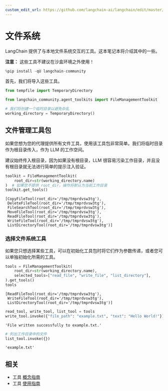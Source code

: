 ```yaml
---
custom_edit_url: https://github.com/langchain-ai/langchain/edit/master/docs/docs/integrations/tools/filesystem.ipynb
---
```


# 文件系统

LangChain 提供了与本地文件系统交互的工具。这本笔记本将介绍其中的一些。

**注意：** 这些工具不建议在沙盒环境之外使用！ 


```python
%pip install -qU langchain-community
```

首先，我们将导入这些工具。


```python
from tempfile import TemporaryDirectory

from langchain_community.agent_toolkits import FileManagementToolkit

# 我们将创建一个临时目录以避免杂乱
working_directory = TemporaryDirectory()
```

## 文件管理工具包

如果您想为您的代理提供所有文件工具，使用该工具包非常简单。我们将临时目录作为根目录传入，作为 LLM 的工作空间。

建议始终传入根目录，因为如果没有根目录，LLM 很容易污染工作目录，并且没有根目录就无法进行简单的提示注入验证。

```python
toolkit = FileManagementToolkit(
    root_dir=str(working_directory.name)
)  # 如果您不提供 root_dir，操作将默认为当前工作目录
toolkit.get_tools()
```

```output
[CopyFileTool(root_dir='/tmp/tmprdvsw3tg'),
 DeleteFileTool(root_dir='/tmp/tmprdvsw3tg'),
 FileSearchTool(root_dir='/tmp/tmprdvsw3tg'),
 MoveFileTool(root_dir='/tmp/tmprdvsw3tg'),
 ReadFileTool(root_dir='/tmp/tmprdvsw3tg'),
 WriteFileTool(root_dir='/tmp/tmprdvsw3tg'),
 ListDirectoryTool(root_dir='/tmp/tmprdvsw3tg')]
```

### 选择文件系统工具

如果您只想选择某些工具，可以在初始化工具包时将它们作为参数传递，或者您可以单独初始化所需的工具。

```python
tools = FileManagementToolkit(
    root_dir=str(working_directory.name),
    selected_tools=["read_file", "write_file", "list_directory"],
).get_tools()
tools
```

```output
[ReadFileTool(root_dir='/tmp/tmprdvsw3tg'),
 WriteFileTool(root_dir='/tmp/tmprdvsw3tg'),
 ListDirectoryTool(root_dir='/tmp/tmprdvsw3tg')]
```

```python
read_tool, write_tool, list_tool = tools
write_tool.invoke({"file_path": "example.txt", "text": "Hello World!"})
```

```output
'File written successfully to example.txt.'
```

```python
# 列出工作目录中的文件
list_tool.invoke({})
```

```output
'example.txt'
```

## 相关

- 工具 [概念指南](/docs/concepts/#tools)
- 工具 [使用指南](/docs/how_to/#tools)